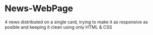 # News-WebPage
4 news distributed on a single card, trying to make it as responsive as posible and keeping it clean using only HTML &amp; CSS

